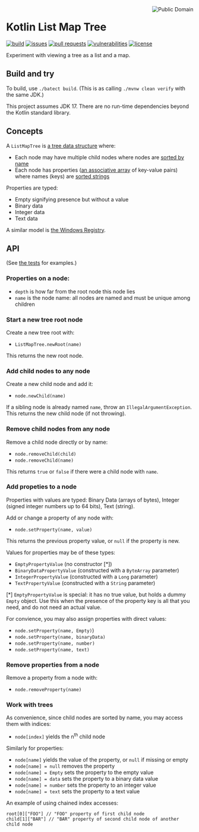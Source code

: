 <a href="LICENSE.md">
<img src="https://unlicense.org/pd-icon.png" alt="Public Domain" align="right"/>
</a>

# Kotlin List Map Tree

[![build](https://github.com/binkley/kotlin-list-map-tree/workflows/build/badge.svg)](https://github.com/binkley/kotlin-list-map-tree/actions)
[![issues](https://img.shields.io/github/issues/binkley/kotlin-list-map-tree.svg)](https://github.com/binkley/kotlin-list-map-tree/issues/)
[![pull requests](https://img.shields.io/github/issues-pr/binkley/kotlin-list-map-tree.svg)](https://github.com/binkley/kotlin-list-map-tree/pulls)
[![vulnerabilities](https://snyk.io/test/github/binkley/kotlin-list-map-tree/badge.svg)](https://snyk.io/test/github/binkley/kotlin-list-map-tree)
[![license](https://img.shields.io/badge/license-Public%20Domain-blue.svg)](http://unlicense.org/)

Experiment with viewing a tree as a list and a map.

## Build and try

To build, use `./batect build`.
(This is as calling `./mvnw clean verify` with the same JDK.)

This project assumes JDK 17.
There are no run-time dependencies beyond the Kotlin standard library.

## Concepts

A `ListMapTree` is [a tree data
structure](https://en.wikipedia.org/wiki/Tree_(data_structure)) where:

- Each node may have multiple child nodes where nodes are [sorted by
  name](https://en.wikipedia.org/wiki/Tree_(graph_theory)#Ordered_tree)
- Each node has properties ([an associative
  array](https://en.wikipedia.org/wiki/Associative_array) of key-value pairs)
  where names (keys) are [sorted
  strings](https://en.wikipedia.org/wiki/Associative_array#Ordered_dictionary)

Properties are typed:

- Empty signifying presence but without a value
- Binary data
- Integer data
- Text data

A similar model is [the Windows
Registry](https://en.wikipedia.org/wiki/Windows_Registry).

## API

(See [the tests](./src/test/kotlin/hm/binkley/labs) for examples.)

### Properties on a node:

- `depth` is how far from the root node this node lies
- `name` is the node name: all nodes are named and must be unique among
  children

### Start a new tree root node

Create a new tree root with:

- `ListMapTree.newRoot(name)`

This returns the new root node.

### Add child nodes to any node

Create a new child node and add it:

- `node.newChild(name)`

If a sibling node is already named `name`, throw an
`IllegalArgumentException`.
This returns the new child node (if not throwing).

### Remove child nodes from any node

Remove a child node directly or by name:

- `node.removeChild(child)`
- `node.removeChild(name)`

This returns `true` or `false` if there were a child node with `name`.

### Add propeties to a node

Properties with values are typed: Binary Data (arrays of bytes), Integer
(signed integer numbers up to 64 bits), Text (string).

Add or change a property of any node with:

- `node.setProperty(name, value)`

This returns the previous property value, or `null` if the property is new.

Values for properties may be of these types:

- `EmptyPropertyValue` (no constructor \[\*])
- `BinaryDataPropertyValue` (constructed with a `ByteArray` parameter)
- `IntegerPropertyValue` (constructed with a `Long` parameter)
- `TextPropertyValue` (constructed with a `String` parameter)

\[\*] `EmptyPropertyValue` is special: it has no true value, but holds a
dummy `Empty` object. Use this when the presence of the property key is all
that you need, and do not need an actual value.

For convience, you may also assign properties with direct values:

- `node.setProperty(name, Empty)`)
- `node.setProperty(name, binaryData)`
- `node.setProperty(name, number)`
- `node.setProperty(name, text)`

### Remove properties from a node

Remove a property from a node with:

- `node.removeProperty(name)`

### Work with trees

As convenience, since child nodes are sorted by name, you may access them with
indices:

- `node[index]` yields the n<sup>th</sup> child node

Similarly for properties:

- `node[name]` yields the value of the property, or `null` if missing or
  empty
- `node[name] = null` removes the property
- `node[name] = Empty` sets the property to the empty value
- `node[name] = data` sets the property to a binary data value
- `node[name] = number` sets the property to an integer value
- `node[name] = text` sets the property to a text value

An example of using chained index accesses:

```
root[0]["FOO"] // "FOO" property of first child node
child[1]["BAR"] // "BAR" property of second child node of another child node
```

